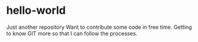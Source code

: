 # hello-world
Just another repository
Want to contribute some code in free time. Getting to know GIT more so that I can follow the processes.
